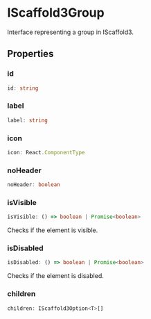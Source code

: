 # IScaffold3Group

Interface representing a group in IScaffold3.

## Properties

### id

```ts
id: string
```

### label

```ts
label: string
```

### icon

```ts
icon: React.ComponentType
```

### noHeader

```ts
noHeader: boolean
```

### isVisible

```ts
isVisible: () => boolean | Promise<boolean>
```

Checks if the element is visible.

### isDisabled

```ts
isDisabled: () => boolean | Promise<boolean>
```

Checks if the element is disabled.

### children

```ts
children: IScaffold3Option<T>[]
```
